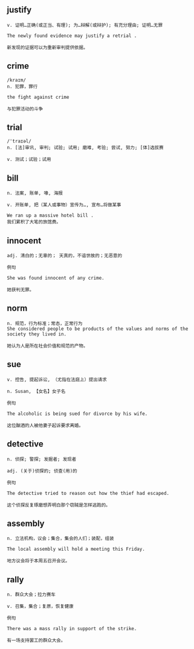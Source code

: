 
## justify
```
v. 证明…正确(或正当、有理); 为…辩解(或辩护); 有充分理由; 证明…无罪

The newly found evidence may justify a retrial .

新发现的证据可以为重新审判提供依据。
```

## crime
```
/kraɪm/
n. 犯罪，罪行

the fight against crime

与犯罪活动的斗争
```

## trial
```
/'traɪəl/
n. [法]审讯, 审判; 试验; 试用; 磨难, 考验; 尝试, 努力; [体]选拔赛

v. 测试；试验；试用
```

## bill
```
n. 法案, 账单, 喙, 海报

v. 开账单, 把（某人或事物）宣传为…, 宣布…将做某事

We ran up a massive hotel bill .
我们累积了大笔的旅馆费。
```
## innocent
```
adj. 清白的；无辜的； 天真的，不谙世故的；无恶意的

例句

She was found innocent of any crime.

她获判无罪。
```
## norm
```
n. 规范，行为标准；常态，正常行为
She considered people to be products of the values and norms of the society they lived in.

她认为人是所在社会价值和规范的产物。
```
## sue
```
v. 控告, 提起诉讼, （尤指在法庭上）提出请求

n. Susan, 【女名】女子名

例句

The alcoholic is being sued for divorce by his wife.

这位酗酒的人被他妻子起诉要求离婚。
```
## detective
```
n. 侦探; 警探; 发掘者; 发现者

adj. (关于)侦探的; 侦查(用)的

例句

The detective tried to reason out how the thief had escaped.

这个侦探反复琢磨想弄明白那个窃贼是怎样逃跑的。
```
## assembly
```
n. 立法机构，议会；集合，集会的人们；装配，组装

The local assembly will hold a meeting this Friday.

地方议会将于本周五召开会议。
```
## rally
```
n. 群众大会；拉力赛车

v. 召集，集合；复原，恢复健康

例句

There was a mass rally in support of the strike.

有一场支持罢工的群众大会。
```